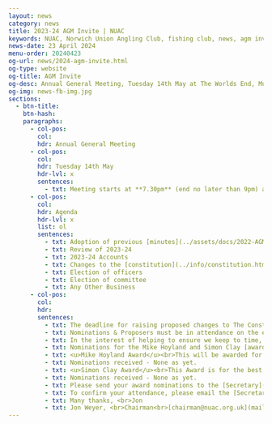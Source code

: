 ```yaml
---
layout: news
category: news
title: 2023-24 AGM Invite | NUAC
keywords: NUAC, Norwich Union Angling Club, fishing club, news, agm invite
news-date: 23 April 2024
menu-order: 20240423
og-url: news/2024-agm-invite.html
og-type: website
og-title: AGM Invite
og-desc: Annual General Meeting, Tuesday 14th May at The Worlds End, Mulbarton
og-img: news-fb-img.jpg
sections:
  - btn-title: 
    btn-hash: 
    paragraphs:
      - col-pos:
        col:
        hdr: Annual General Meeting
      - col-pos:
        col:
        hdr: Tuesday 14th May
        hdr-lvl: x
        sentences:
          - txt: Meeting starts at **7.30pm** (end no later than 9pm) at [The Worlds End](https://theworldsendpub.co.uk) Public House, Mulbarton, NR14 8JT.
      - col-pos:
        col:
        hdr: Agenda
        hdr-lvl: x
        list: ol
        sentences:
          - txt: Adoption of previous [minutes](../assets/docs/2022-AGM-Minutes.pdf)
          - txt: Review of 2023-24
          - txt: 2023-24 Accounts
          - txt: Changes to the [constitution](../info/constitution.html) - applicable if any changes received before Weds 1st May
          - txt: Election of officers
          - txt: Election of committee
          - txt: Any Other Business
      - col-pos:
        col:
        hdr: 
        sentences:
          - txt: The deadline for raising proposed changes to The Constitution, Nominations for Officers of The Club, New Committee Members, and confirmation of attendance is no later than **midnight Tuesday 30th April**.
          - txt: Nominations & Proposers must be in attendance on the evening.
          - txt: In the interest of helping to ensure we keep to time, advance notification of Any Other Business you wish to raise would be much appreciated. Of course, you will still be able to raise AOB on the night.
          - txt: Nominations for the Mike Hoyland and Simon Clay [awards](../info/awards.html) are still welcome. 
          - txt: <u>Mike Hoyland Award</u><br>This will be awarded for The Most Unexpected Carp Capture in a season.  Nominees must have been fishing for another species or general fishing.
          - txt: Nominations received - None as yet.
          - txt: <u>Simon Clay Award</u><br>This Award is for the best Broads catch or the best non-carp specimen from a NUAC water.
          - txt: Nominations received - None as yet.
          - txt: Please send your award nominations to the [Secretary](mailto:secretary@nuac.org.uk) before midnight Friday 10th May.
          - txt: To confirm your attendance, please email the [Secretary](mailto:secretary@nuac.org.uk).
          - txt: Many thanks, <br>Jon
          - txt: Jon Weyer, <br>Chairman<br>[chairman@nuac.org.uk](mailto:chairman@nuac.org.uk)
---
```


